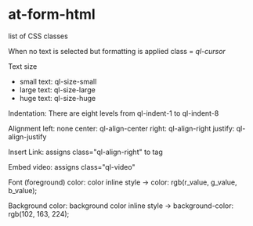 
at-form-html
============

list of CSS classes 

When no text is selected but formatting is applied class = *ql-cursor*

Text size
* small text:    ql-size-small
* large text:     ql-size-large
* huge text:     ql-size-huge


Indentation:
There are eight levels from ql-indent-1 to ql-indent-8


Alignment
left:     none
center:   ql-align-center
right:    ql-align-right
justify:  ql-align-justify


Insert Link:
assigns class="ql-align-right" to <a> tag


Embed video:
assigns class="ql-video"


Font (foreground) color:
color inline style -> color: rgb(r_value, g_value, b_value);

Background color:
background color inline style -> background-color: rgb(102, 163, 224);
